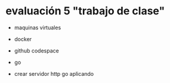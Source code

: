 # evaluación 5 "trabajo de clase"

- maquinas virtuales

- docker

- github codespace

- go

- crear servidor http go aplicando

